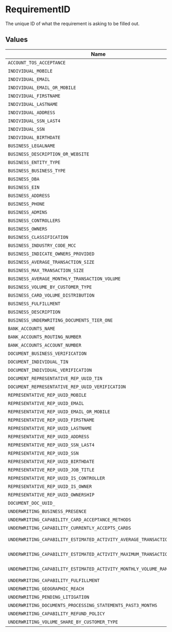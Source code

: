 # RequirementID

The unique ID of what the requirement is asking to be filled out.


## Values

| Name                                                                    | Value                                                                   |
| ----------------------------------------------------------------------- | ----------------------------------------------------------------------- |
| `ACCOUNT_TOS_ACCEPTANCE`                                                | account.tos-acceptance                                                  |
| `INDIVIDUAL_MOBILE`                                                     | individual.mobile                                                       |
| `INDIVIDUAL_EMAIL`                                                      | individual.email                                                        |
| `INDIVIDUAL_EMAIL_OR_MOBILE`                                            | individual.email-or-mobile                                              |
| `INDIVIDUAL_FIRSTNAME`                                                  | individual.firstname                                                    |
| `INDIVIDUAL_LASTNAME`                                                   | individual.lastname                                                     |
| `INDIVIDUAL_ADDRESS`                                                    | individual.address                                                      |
| `INDIVIDUAL_SSN_LAST4`                                                  | individual.ssn-last4                                                    |
| `INDIVIDUAL_SSN`                                                        | individual.ssn                                                          |
| `INDIVIDUAL_BIRTHDATE`                                                  | individual.birthdate                                                    |
| `BUSINESS_LEGALNAME`                                                    | business.legalname                                                      |
| `BUSINESS_DESCRIPTION_OR_WEBSITE`                                       | business.description-or-website                                         |
| `BUSINESS_ENTITY_TYPE`                                                  | business.entity-type                                                    |
| `BUSINESS_BUSINESS_TYPE`                                                | business.business-type                                                  |
| `BUSINESS_DBA`                                                          | business.dba                                                            |
| `BUSINESS_EIN`                                                          | business.ein                                                            |
| `BUSINESS_ADDRESS`                                                      | business.address                                                        |
| `BUSINESS_PHONE`                                                        | business.phone                                                          |
| `BUSINESS_ADMINS`                                                       | business.admins                                                         |
| `BUSINESS_CONTROLLERS`                                                  | business.controllers                                                    |
| `BUSINESS_OWNERS`                                                       | business.owners                                                         |
| `BUSINESS_CLASSIFICATION`                                               | business.classification                                                 |
| `BUSINESS_INDUSTRY_CODE_MCC`                                            | business.industry-code-mcc                                              |
| `BUSINESS_INDICATE_OWNERS_PROVIDED`                                     | business.indicate-owners-provided                                       |
| `BUSINESS_AVERAGE_TRANSACTION_SIZE`                                     | business.average-transaction-size                                       |
| `BUSINESS_MAX_TRANSACTION_SIZE`                                         | business.max-transaction-size                                           |
| `BUSINESS_AVERAGE_MONTHLY_TRANSACTION_VOLUME`                           | business.average-monthly-transaction-volume                             |
| `BUSINESS_VOLUME_BY_CUSTOMER_TYPE`                                      | business.volume-by-customer-type                                        |
| `BUSINESS_CARD_VOLUME_DISTRIBUTION`                                     | business.card-volume-distribution                                       |
| `BUSINESS_FULFILLMENT`                                                  | business.fulfillment                                                    |
| `BUSINESS_DESCRIPTION`                                                  | business.description                                                    |
| `BUSINESS_UNDERWRITING_DOCUMENTS_TIER_ONE`                              | business.underwriting-documents-tier-one                                |
| `BANK_ACCOUNTS_NAME`                                                    | bank-accounts.name                                                      |
| `BANK_ACCOUNTS_ROUTING_NUMBER`                                          | bank-accounts.routing-number                                            |
| `BANK_ACCOUNTS_ACCOUNT_NUMBER`                                          | bank-accounts.account-number                                            |
| `DOCUMENT_BUSINESS_VERIFICATION`                                        | document.business.verification                                          |
| `DOCUMENT_INDIVIDUAL_TIN`                                               | document.individual.tin                                                 |
| `DOCUMENT_INDIVIDUAL_VERIFICATION`                                      | document.individual.verification                                        |
| `DOCUMENT_REPRESENTATIVE_REP_UUID_TIN`                                  | document.representative.{rep-uuid}.tin                                  |
| `DOCUMENT_REPRESENTATIVE_REP_UUID_VERIFICATION`                         | document.representative.{rep-uuid}.verification                         |
| `REPRESENTATIVE_REP_UUID_MOBILE`                                        | representative.{rep-uuid}.mobile                                        |
| `REPRESENTATIVE_REP_UUID_EMAIL`                                         | representative.{rep-uuid}.email                                         |
| `REPRESENTATIVE_REP_UUID_EMAIL_OR_MOBILE`                               | representative.{rep-uuid}.email-or-mobile                               |
| `REPRESENTATIVE_REP_UUID_FIRSTNAME`                                     | representative.{rep-uuid}.firstname                                     |
| `REPRESENTATIVE_REP_UUID_LASTNAME`                                      | representative.{rep-uuid}.lastname                                      |
| `REPRESENTATIVE_REP_UUID_ADDRESS`                                       | representative.{rep-uuid}.address                                       |
| `REPRESENTATIVE_REP_UUID_SSN_LAST4`                                     | representative.{rep-uuid}.ssn-last4                                     |
| `REPRESENTATIVE_REP_UUID_SSN`                                           | representative.{rep-uuid}.ssn                                           |
| `REPRESENTATIVE_REP_UUID_BIRTHDATE`                                     | representative.{rep-uuid}.birthdate                                     |
| `REPRESENTATIVE_REP_UUID_JOB_TITLE`                                     | representative.{rep-uuid}.job-title                                     |
| `REPRESENTATIVE_REP_UUID_IS_CONTROLLER`                                 | representative.{rep-uuid}.is-controller                                 |
| `REPRESENTATIVE_REP_UUID_IS_OWNER`                                      | representative.{rep-uuid}.is-owner                                      |
| `REPRESENTATIVE_REP_UUID_OWNERSHIP`                                     | representative.{rep-uuid}.ownership                                     |
| `DOCUMENT_DOC_UUID_`                                                    | document.{doc-uuid}                                                     |
| `UNDERWRITING_BUSINESS_PRESENCE`                                        | underwriting.businessPresence                                           |
| `UNDERWRITING_CAPABILITY_CARD_ACCEPTANCE_METHODS`                       | underwriting.{capability}.cardAcceptanceMethods                         |
| `UNDERWRITING_CAPABILITY_CURRENTLY_ACCEPTS_CARDS`                       | underwriting.{capability}.currentlyAcceptsCards                         |
| `UNDERWRITING_CAPABILITY_ESTIMATED_ACTIVITY_AVERAGE_TRANSACTION_AMOUNT` | underwriting.{capability}.estimatedActivity.averageTransactionAmount    |
| `UNDERWRITING_CAPABILITY_ESTIMATED_ACTIVITY_MAXIMUM_TRANSACTION_AMOUNT` | underwriting.{capability}.estimatedActivity.maximumTransactionAmount    |
| `UNDERWRITING_CAPABILITY_ESTIMATED_ACTIVITY_MONTHLY_VOLUME_RANGE`       | underwriting.{capability}.estimatedActivity.monthlyVolumeRange          |
| `UNDERWRITING_CAPABILITY_FULFILLMENT`                                   | underwriting.{capability}.fulfillment                                   |
| `UNDERWRITING_GEOGRAPHIC_REACH`                                         | underwriting.geographicReach                                            |
| `UNDERWRITING_PENDING_LITIGATION`                                       | underwriting.pendingLitigation                                          |
| `UNDERWRITING_DOCUMENTS_PROCESSING_STATEMENTS_PAST3_MONTHS`             | underwriting.documents.processingStatementsPast3Months                  |
| `UNDERWRITING_CAPABILITY_REFUND_POLICY`                                 | underwriting.{capability}.refundPolicy                                  |
| `UNDERWRITING_VOLUME_SHARE_BY_CUSTOMER_TYPE`                            | underwriting.volumeShareByCustomerType                                  |